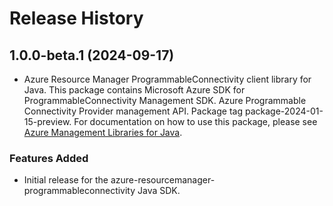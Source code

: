 # Release History

## 1.0.0-beta.1 (2024-09-17)

- Azure Resource Manager ProgrammableConnectivity client library for Java. This package contains Microsoft Azure SDK for ProgrammableConnectivity Management SDK. Azure Programmable Connectivity Provider management API. Package tag package-2024-01-15-preview. For documentation on how to use this package, please see [Azure Management Libraries for Java](https://aka.ms/azsdk/java/mgmt).
### Features Added

- Initial release for the azure-resourcemanager-programmableconnectivity Java SDK.
